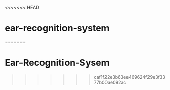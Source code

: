 <<<<<<< HEAD
# ear-recognition-system
=======
# Ear-Recognition-Sysem
>>>>>>> caf1f22e3b63ee469624f29e3f3377b00ae092ac
